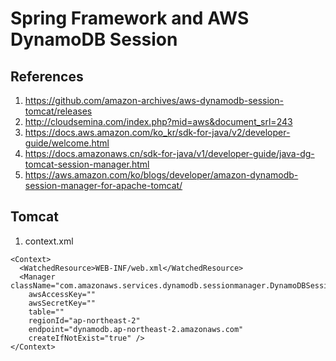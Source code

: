 # Spring Framework and AWS DynamoDB Session

## References
1. https://github.com/amazon-archives/aws-dynamodb-session-tomcat/releases
2. http://cloudsemina.com/index.php?mid=aws&document_srl=243
3. https://docs.aws.amazon.com/ko_kr/sdk-for-java/v2/developer-guide/welcome.html
4. https://docs.amazonaws.cn/sdk-for-java/v1/developer-guide/java-dg-tomcat-session-manager.html
5. https://aws.amazon.com/ko/blogs/developer/amazon-dynamodb-session-manager-for-apache-tomcat/

## Tomcat
1. context.xml
```
<Context>
  <WatchedResource>WEB-INF/web.xml</WatchedResource>
  <Manager className="com.amazonaws.services.dynamodb.sessionmanager.DynamoDBSessionManager"
    awsAccessKey=""
    awsSecretKey=""
    table=""
    regionId="ap-northeast-2"
    endpoint="dynamodb.ap-northeast-2.amazonaws.com"
    createIfNotExist="true" />
</Context>
```